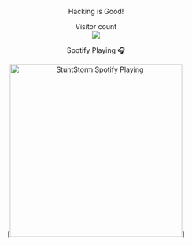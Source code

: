 <p align="center"> 
  Hacking is Good!
  
</p>

<p align="center"> 
  Visitor count<br>
  <img src="https://profile-counter.glitch.me/StuntStorm/count.svg" />
</p>

<p align="center"> 
  Spotify Playing 🎧
</p>
<p align="center"> 
  [<img src="https://now-playing-codestackr.vercel.app/api/spotify-playing" alt="StuntStorm Spotify Playing" width="350" />]

</p>
